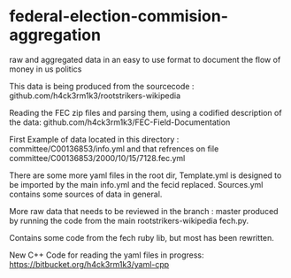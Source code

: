 federal-election-commision-aggregation
======================================

raw and aggregated data in an easy to use format to document the flow of money in us politics

This data is being produced from the sourcecode :
     github.com/h4ck3rm1k3/rootstrikers-wikipedia

Reading the FEC zip files and parsing them, using a codified description of the data:
     github.com/h4ck3rm1k3/FEC-Field-Documentation

First Example of data located in this directory :
committee/C00136853/info.yml and that refrences on file  committee/C00136853/2000/10/15/7128.fec.yml

There are some more yaml files in the root dir, Template.yml is designed to be imported by the main info.yml and the fecid replaced. 
Sources.yml contains some sources of data in general.

More raw data that needs to be reviewed in the branch : master produced by running the code from the main rootstrikers-wikipedia fech.py.

Contains some code from the fech ruby lib, but most has been rewritten. 

New C++ Code for reading the yaml files in progress:
https://bitbucket.org/h4ck3rm1k3/yaml-cpp

